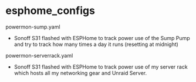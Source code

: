 # esphome_configs

powermon-sump.yaml
 - Sonoff S31 flashed with ESPHome to track power use of the Sump Pump and try to track how many times a day it runs (resetting at midnight)

powermon-serverrack.yaml
 - Sonoff S31 flashed with ESPHome to track power use of my server rack which hosts all my networking gear and Unraid Server.
